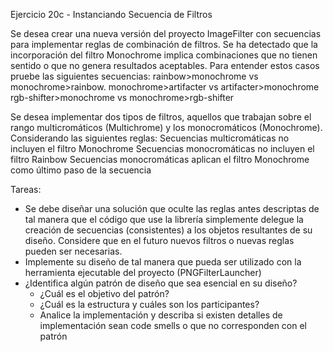 Ejercicio 20c - Instanciando Secuencia de Filtros

Se desea crear una nueva versión del proyecto ImageFilter con secuencias para implementar reglas de combinación de filtros. Se ha detectado que la incorporación del filtro Monochrome implica combinaciones que no tienen sentido o que no genera resultados aceptables. Para entender estos casos pruebe las siguientes secuencias:
rainbow>monochrome vs monochrome>rainbow.
monochrome>artifacter vs artifacter>monochrome
rgb-shifter>monochrome vs monochrome>rgb-shifter

Se desea implementar dos tipos de filtros, aquellos que trabajan sobre el rango multicromáticos (Multichrome) y los monocromáticos (Monochrome). Considerando las siguientes reglas:
Secuencias multicromáticas no incluyen el filtro Monochrome
Secuencias monocromáticas no incluyen el filtro Rainbow
Secuencias monocromáticas aplican el filtro Monochrome como último paso de la secuencia

Tareas:

- Se debe diseñar una solución que oculte las reglas antes descriptas de tal manera que el código que use la librería simplemente delegue la creación de secuencias (consistentes) a los objetos resultantes de su diseño. Considere que en el futuro nuevos filtros o nuevas reglas pueden ser necesarias.
- Implemente su diseño de tal manera que pueda ser utilizado con la herramienta ejecutable del proyecto (PNGFilterLauncher)
- ¿Identifica algún patrón de diseño que sea esencial en su diseño?
  - ¿Cuál es el objetivo del patrón?
  - ¿Cuál es la estructura y cuáles son los participantes?
  - Analice la implementación y describa si existen detalles de implementación sean code smells o que no corresponden con el patrón
